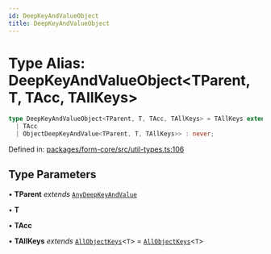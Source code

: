 ```yaml
---
id: DeepKeyAndValueObject
title: DeepKeyAndValueObject
---
```


<!-- DO NOT EDIT: this page is autogenerated from the type comments -->

# Type Alias: DeepKeyAndValueObject\<TParent, T, TAcc, TAllKeys\>

```ts
type DeepKeyAndValueObject<TParent, T, TAcc, TAllKeys> = TAllKeys extends any ? DeepKeysAndValuesImpl<NonNullable<T[TAllKeys]>, ObjectDeepKeyAndValue<TParent, T, TAllKeys>, 
  | TAcc
  | ObjectDeepKeyAndValue<TParent, T, TAllKeys>> : never;
```

Defined in: [packages/form-core/src/util-types.ts:106](https://github.com/ws-rush/form/blob/main/packages/form-core/src/util-types.ts#L106)

## Type Parameters

• **TParent** *extends* [`AnyDeepKeyAndValue`](../../interfaces/anydeepkeyandvalue.md)

• **T**

• **TAcc**

• **TAllKeys** *extends* [`AllObjectKeys`](../allobjectkeys.md)\<`T`\> = [`AllObjectKeys`](../allobjectkeys.md)\<`T`\>
